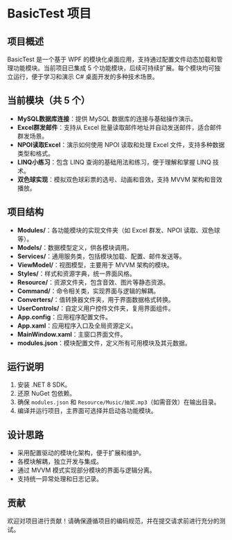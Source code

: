 ﻿# BasicTest 项目

## 项目概述
BasicTest 是一个基于 WPF 的模块化桌面应用，支持通过配置文件动态加载和管理功能模块。当前项目已集成 5 个功能模块，后续可持续扩展。每个模块均可独立运行，便于学习和演示 C# 桌面开发的多种技术场景。

## 当前模块（共 5 个）
- **MySQL数据库连接**：提供 MySQL 数据库的连接与基础操作演示。
- **Excel群发邮件**：支持从 Excel 批量读取邮件地址并自动发送邮件，适合邮件群发场景。
- **NPOI读取Excel**：演示如何使用 NPOI 读取和处理 Excel 文件，支持多种数据类型和格式。
- **LINQ小练习**：包含 LINQ 查询的基础用法和练习，便于理解和掌握 LINQ 技术。
- **双色球实现**：模拟双色球彩票的选号、动画和音效，支持 MVVM 架构和音效播放。

## 项目结构
- **Modules/**：各功能模块的实现文件夹（如 Excel 群发、NPOI 读取、双色球等）。
- **Models/**：数据模型定义，供各模块调用。
- **Services/**：通用服务类，包括模块加载、配置、邮件发送等。
- **ViewModel/**：视图模型，主要用于 MVVM 架构的模块。
- **Styles/**：样式和资源字典，统一界面风格。
- **Resource/**：资源文件夹，包含音效、图片等静态资源。
- **Command/**：命令相关类，实现界面与逻辑的解耦。
- **Converters/**：值转换器文件夹，用于界面数据格式转换。
- **UserControls/**：自定义用户控件文件夹，复用界面组件。
- **App.config**：应用程序配置文件。
- **App.xaml**：应用程序入口及全局资源定义。
- **MainWindow.xaml**：主窗口界面文件。
- **modules.json**：模块配置文件，定义所有可用模块及其元数据。

## 运行说明
1. 安装 .NET 8 SDK。
2. 还原 NuGet 包依赖。
3. 确保 `modules.json` 和 `Resource/Music/抽奖.mp3`（如需音效）在输出目录。
4. 编译并运行项目，主界面可选择并启动各功能模块。

## 设计思路
- 采用配置驱动的模块化架构，便于扩展和维护。
- 各模块解耦，独立开发与集成。
- 通过 MVVM 模式实现部分模块的界面与逻辑分离。
- 支持统一异常处理和日志记录。

## 贡献
欢迎对项目进行贡献！请确保遵循项目的编码规范，并在提交请求前进行充分的测试。
